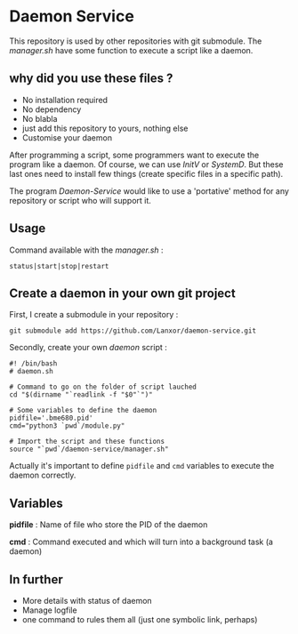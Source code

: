 # Daemon Service

This repository is used by other repositories with git submodule. The *manager.sh* have some function to execute a script like a daemon.

## why did you use these files ?

* No installation required
* No dependency
* No blabla
* just add this repository to yours, nothing else
* Customise your daemon

After programming a script, some programmers want to execute the program like a daemon. Of course, we can use *InitV* or *SystemD*.
But these last ones need to install few things (create specific files in a specific path).

The program *Daemon-Service* would like to use a 'portative' method for any repository or script who will support it.

## Usage

Command available with the *manager.sh* :

```
status|start|stop|restart
```

## Create a daemon in your own git project

First, I create a submodule in your repository :

```
git submodule add https://github.com/Lanxor/daemon-service.git
```

Secondly, create your own *daemon* script :

```
#! /bin/bash
# daemon.sh

# Command to go on the folder of script lauched
cd "$(dirname "`readlink -f "$0"`")"

# Some variables to define the daemon
pidfile='.bme680.pid'
cmd="python3 `pwd`/module.py"

# Import the script and these functions
source "`pwd`/daemon-service/manager.sh"
```

Actually it's important to define `pidfile` and `cmd` variables to execute the daemon correctly.

## Variables

 **pidfile** : Name of file who store the PID of the daemon
 
 **cmd** : Command executed and which will turn into a background task (a daemon)

## In further

* More details with status of daemon
* Manage logfile
* one command to rules them all (just one symbolic link, perhaps)
